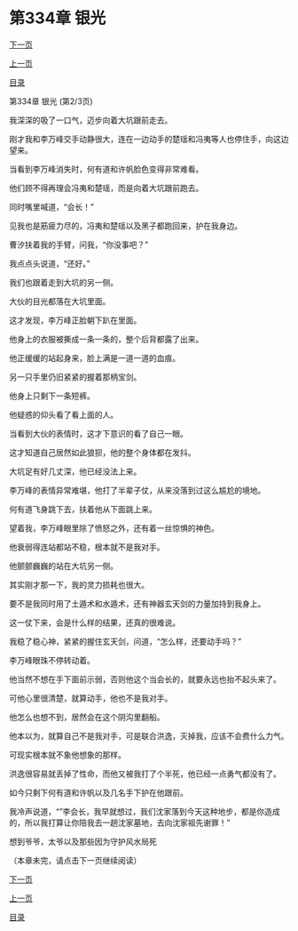 <h1>第334章   银光</h1>
            <div><p><a href="./1001_%E7%AC%AC334%E7%AB%A0_%E9%93%B6%E5%85%89.md">下一页</a></p><p><a href="./0999_%E7%AC%AC334%E7%AB%A0_%E9%93%B6%E5%85%89.md">上一页</a></p><p><a href="../">目录</a></p></div>
            <div><p>第334章   银光 (第2/3页)</p><p>我深深的吸了一口气，迈步向着大坑跟前走去。</p><p>刚才我和李万峰交手动静很大，连在一边动手的楚瑶和冯夷等人也停住手，向这边望来。</p><p>当看到李万峰消失时，何有道和许帆脸色变得非常难看。</p><p>他们顾不得再理会冯夷和楚瑶，而是向着大坑跟前跑去。</p><p>同时嘴里喊道，“会长！”</p><p>见我也是筋疲力尽的，冯夷和楚瑶以及黑子都跑回来，护在我身边。</p><p>曹汐扶着我的手臂，问我，“你没事吧？”</p><p>我点点头说道，“还好。”</p><p>我们也跟着走到大坑的另一侧。</p><p>大伙的目光都落在大坑里面。</p><p>这才发现，李万峰正脸朝下趴在里面。</p><p>他身上的衣服被撕成一条一条的，整个后背都露了出来。</p><p>他正缓缓的站起身来，脸上满是一道一道的血痕。</p><p>另一只手里仍旧紧紧的握着那柄宝剑。</p><p>他身上只剩下一条短裤。</p><p>他疑惑的仰头看了看上面的人。</p><p>当看到大伙的表情时，这才下意识的看了自己一眼。</p><p>这才知道自己居然如此狼狈，他的整个身体都在发抖。</p><p>大坑足有好几丈深，他已经没法上来。</p><p>李万峰的表情异常难堪，他打了半辈子仗，从来没落到过这么尴尬的境地。</p><p>何有道飞身跳下去，扶着他从下面跳上来。</p><p>望着我，李万峰眼里除了愤怒之外，还有着一丝惊惧的神色。</p><p>他衰弱得连站都站不稳，根本就不是我对手。</p><p>他颤颤巍巍的站在大坑另一侧。</p><p>其实刚才那一下，我的灵力损耗也很大。</p><p>要不是我同时用了土遁术和水遁术，还有神器玄天剑的力量加持到我身上。</p><p>这一仗下来，会是什么样的结果，还真的很难说。</p><p>我稳了稳心神，紧紧的握住玄天剑，问道，“怎么样，还要动手吗？”</p><p>李万峰眼珠不停转动着。</p><p>他当然不想在手下面前示弱，否则他这个当会长的，就要永远也抬不起头来了。</p><p>可他心里很清楚，就算动手，他也不是我对手。</p><p>他怎么也想不到，居然会在这个阴沟里翻船。</p><p>他本以为，就算自己不是我对手，可是联合洪逸，灭掉我，应该不会费什么力气。</p><p>可现实根本就不象他想象的那样。</p><p>洪逸很容易就丢掉了性命，而他又被我打了个半死，他已经一点勇气都没有了。</p><p>如今只剩下何有道和许帆以及几名手下护在他跟前。</p><p>我冷声说道，“”李会长，我早就想过，我们沈家落到今天这种地步，都是你造成的，所以我打算让你陪我去一趟沈家墓地，去向沈家祖先谢罪！”</p><p>想到爷爷，太爷以及那些因为守护风水局死</p><p>（本章未完，请点击下一页继续阅读）</p></div>
            <div><p><a href="./1001_%E7%AC%AC334%E7%AB%A0_%E9%93%B6%E5%85%89.md">下一页</a></p><p><a href="./0999_%E7%AC%AC334%E7%AB%A0_%E9%93%B6%E5%85%89.md">上一页</a></p><p><a href="../">目录</a></p></div>
